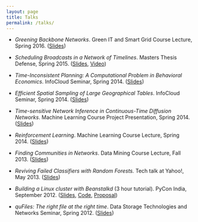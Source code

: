 ```yaml
---
layout: page
title: Talks
permalink: /talks/
---
```


   * *Greening Backbone Networks*. Green IT and Smart Grid Course Lecture, Spring 2016. ([Slides](https://speakerdeck.com/emaadmanzoor/greening-backbone-networks))

   * *Scheduling Broadcasts in a Network of Timelines*. Masters Thesis Defense, Spring 2015. ([Slides](https://speakerdeck.com/emaadmanzoor/scheduling-broadcasts-in-a-network-of-timelines), [Video](https://www.youtube.com/watch?v=6Z4DCCwR1UA))

   * *Time-Inconsistent Planning: A Computational Problem in Behavioral Economics*. InfoCloud Seminar, Spring 2014. ([Slides](https://speakerdeck.com/emaadmanzoor/time-inconsistent-planning))
   
   * *Efficient Spatial Sampling of Large Geographical Tables*. InfoCloud Seminar, Spring 2014. ([Slides](https://speakerdeck.com/emaadmanzoor/efficient-spatial-sampling-of-large-geographical-tables))

   * *Time-sensitive Network Inference in Continuous-Time Diffusion Networks*. Machine Learning Course Project Presentation, Spring 2014. ([Slides](https://speakerdeck.com/emaadmanzoor/time-sensitive-network-inference-in-diffusion-networks))

   * *Reinforcement Learning*. Machine Learning Course Lecture, Spring 2014. ([Slides](https://speakerdeck.com/emaadmanzoor/reinforcement-learning))

   * *Finding Communities in Networks*. Data Mining Course Lecture, Fall 2013. ([Slides](https://speakerdeck.com/emaadmanzoor/finding-communities-in-networks))

   * *Reviving Failed Classifiers with Random Forests.* Tech talk at Yahoo!, May 2013. ([Slides](https://speakerdeck.com/emaadmanzoor/reviving-failed-classifiers-with-random-forests))

   * *Building a Linux cluster with Beanstalkd* (3 hour tutorial). PyCon India, September 2012. ([Slides](https://speakerdeck.com/emaadmanzoor/building-a-cluster-with-python-and-beanstalkd), [Code](https://github.com/emaadmanzoor/beanstalkd-pycon2012-tutorial/), [Proposal](http://in.pycon.org/2012/funnel/pyconindia2012/55-simple-linux-cluster-with-python-and-beanstalkd))

   * *quFiles: The right file at the right time*. Data Storage Technologies and Networks Seminar, Spring 2012. ([Slides](https://speakerdeck.com/emaadmanzoor/qufiles-the-right-file-at-the-right-time))
